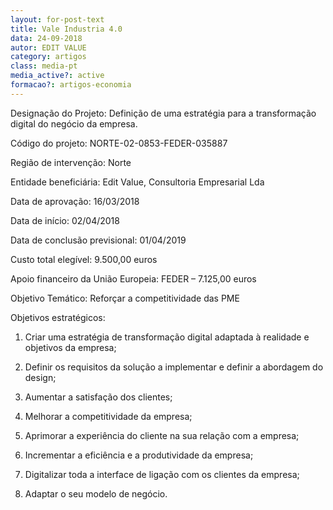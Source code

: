 ```yaml
---
layout: for-post-text
title: Vale Industria 4.0
data: 24-09-2018
autor: EDIT VALUE
category: artigos
class: media-pt
media_active?: active
formacao?: artigos-economia
---
```

Designação do Projeto: Definição de uma estratégia para a transformação digital do negócio da empresa.

Código do projeto: NORTE-02-0853-FEDER-035887

Região de intervenção: Norte

Entidade beneficiária: Edit Value, Consultoria Empresarial Lda



Data de aprovação: 16/03/2018

Data de início: 02/04/2018

Data de conclusão previsional: 01/04/2019

Custo total elegível: 9.500,00 euros

Apoio financeiro da União Europeia:  FEDER – 7.125,00 euros



Objetivo Temático: Reforçar a competitividade das PME

Objetivos estratégicos:

1. Criar uma estratégia de transformação digital adaptada à realidade e objetivos da empresa;

2. Definir os requisitos da solução a implementar e definir a abordagem do design;

3. Aumentar a satisfação dos clientes;

4. Melhorar a competitividade da empresa;

5. Aprimorar a experiência do cliente na sua relação com a empresa;

6. Incrementar a eficiência e a produtividade da empresa;

7. Digitalizar toda a interface de ligação com os clientes da empresa;

8. Adaptar o seu modelo de negócio.
